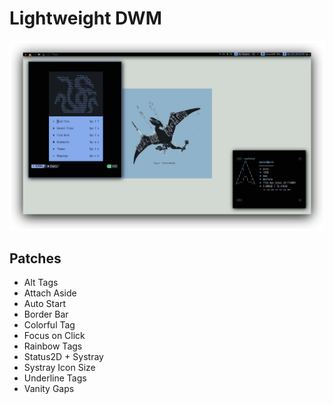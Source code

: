 # Lightweight DWM

![Screenshot](./screenshots/screenshot.png)

## Patches
- Alt Tags
- Attach Aside
- Auto Start
- Border Bar
- Colorful Tag
- Focus on Click
- Rainbow Tags
- Status2D + Systray
- Systray Icon Size
- Underline Tags
- Vanity Gaps
